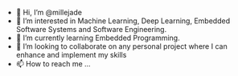 - 👋 Hi, I’m @millejade
- 👀 I’m interested in Machine Learning, Deep Learning, Embedded Software Systems and Software Engineering.
- 🌱 I’m currently learning Embedded Programming.
- 💞️ I’m looking to collaborate on any personal project where I can enhance and implement my skills
- 📫 How to reach me ...

<!---
millejade/millejade is a ✨ special ✨ repository because its `README.md` (this file) appears on your GitHub profile.
You can click the Preview link to take a look at your changes.
--->
